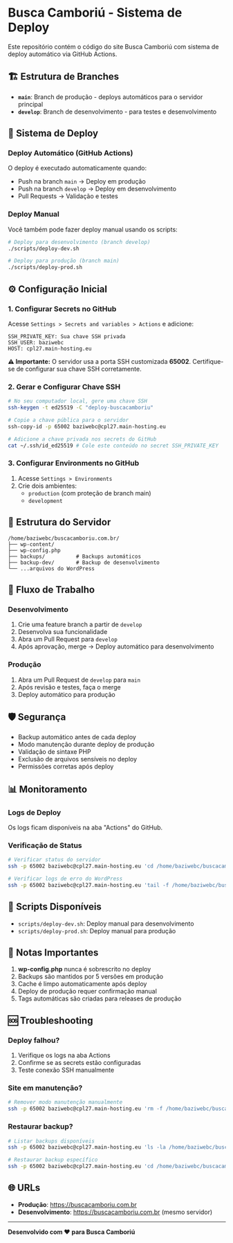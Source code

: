# Busca Camboriú - Sistema de Deploy

Este repositório contém o código do site Busca Camboriú com sistema de deploy automático via GitHub Actions.

## 🏗️ Estrutura de Branches

- **`main`**: Branch de produção - deploys automáticos para o servidor principal
- **`develop`**: Branch de desenvolvimento - para testes e desenvolvimento

## 🚀 Sistema de Deploy

### Deploy Automático (GitHub Actions)

O deploy é executado automaticamente quando:
- Push na branch `main` → Deploy em produção
- Push na branch `develop` → Deploy em desenvolvimento
- Pull Requests → Validação e testes

### Deploy Manual

Você também pode fazer deploy manual usando os scripts:

```bash
# Deploy para desenvolvimento (branch develop)
./scripts/deploy-dev.sh

# Deploy para produção (branch main)
./scripts/deploy-prod.sh
```

## ⚙️ Configuração Inicial

### 1. Configurar Secrets no GitHub

Acesse `Settings > Secrets and variables > Actions` e adicione:

```
SSH_PRIVATE_KEY: Sua chave SSH privada
SSH_USER: baziwebc
HOST: cpl27.main-hosting.eu
```

**⚠️ Importante:** O servidor usa a porta SSH customizada **65002**. Certifique-se de configurar sua chave SSH corretamente.

### 2. Gerar e Configurar Chave SSH

```bash
# No seu computador local, gere uma chave SSH
ssh-keygen -t ed25519 -C "deploy-buscacamboriu"

# Copie a chave pública para o servidor
ssh-copy-id -p 65002 baziwebc@cpl27.main-hosting.eu

# Adicione a chave privada nos secrets do GitHub
cat ~/.ssh/id_ed25519 # Cole este conteúdo no secret SSH_PRIVATE_KEY
```

### 3. Configurar Environments no GitHub

1. Acesse `Settings > Environments`
2. Crie dois ambientes:
   - `production` (com proteção de branch main)
   - `development`

## 📁 Estrutura do Servidor

```
/home/baziwebc/buscacamboriu.com.br/
├── wp-content/
├── wp-config.php
├── backups/          # Backups automáticos
├── backup-dev/       # Backup de desenvolvimento
└── ...arquivos do WordPress
```

## 🔄 Fluxo de Trabalho

### Desenvolvimento
1. Crie uma feature branch a partir de `develop`
2. Desenvolva sua funcionalidade
3. Abra um Pull Request para `develop`
4. Após aprovação, merge → Deploy automático para desenvolvimento

### Produção
1. Abra um Pull Request de `develop` para `main`
2. Após revisão e testes, faça o merge
3. Deploy automático para produção

## 🛡️ Segurança

- Backup automático antes de cada deploy
- Modo manutenção durante deploy de produção
- Validação de sintaxe PHP
- Exclusão de arquivos sensíveis no deploy
- Permissões corretas após deploy

## 📊 Monitoramento

### Logs de Deploy
Os logs ficam disponíveis na aba "Actions" do GitHub.

### Verificação de Status
```bash
# Verificar status do servidor
ssh -p 65002 baziwebc@cpl27.main-hosting.eu 'cd /home/baziwebc/buscacamboriu.com.br && ls -la'

# Verificar logs de erro do WordPress
ssh -p 65002 baziwebc@cpl27.main-hosting.eu 'tail -f /home/baziwebc/buscacamboriu.com.br/wp-content/debug.log'
```

## 🔧 Scripts Disponíveis

- `scripts/deploy-dev.sh`: Deploy manual para desenvolvimento
- `scripts/deploy-prod.sh`: Deploy manual para produção

## 📝 Notas Importantes

1. **wp-config.php** nunca é sobrescrito no deploy
2. Backups são mantidos por 5 versões em produção
3. Cache é limpo automaticamente após deploy
4. Deploy de produção requer confirmação manual
5. Tags automáticas são criadas para releases de produção

## 🆘 Troubleshooting

### Deploy falhou?
1. Verifique os logs na aba Actions
2. Confirme se as secrets estão configuradas
3. Teste conexão SSH manualmente

### Site em manutenção?
```bash
# Remover modo manutenção manualmente
ssh -p 65002 baziwebc@cpl27.main-hosting.eu 'rm -f /home/baziwebc/buscacamboriu.com.br/.maintenance'
```

### Restaurar backup?
```bash
# Listar backups disponíveis
ssh -p 65002 baziwebc@cpl27.main-hosting.eu 'ls -la /home/baziwebc/buscacamboriu.com.br/backups/'

# Restaurar backup específico
ssh -p 65002 baziwebc@cpl27.main-hosting.eu 'cd /home/baziwebc/buscacamboriu.com.br && cp -r backups/prod-YYYYMMDD_HHMMSS/* .'
```

## 🌐 URLs

- **Produção**: https://buscacamboriu.com.br
- **Desenvolvimento**: https://buscacamboriu.com.br (mesmo servidor)

---

**Desenvolvido com ❤️ para Busca Camboriú**
